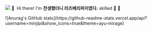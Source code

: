<p><a href="https://blog.naver.com/ghdalswl77" target="_blank"><img src="https://img.shields.io/badge/Blog-DD0B78?style=flat-square&logo=GitHub%20Sponsors&logoColor=white"/></a>
👋&nbsp; Hi there! I'm <b>전생했더니 라즈베리파이였다.</b> skilled 🚀 💖</p>
![Anurag's GitHub stats](https://github-readme-stats.vercel.app/api?username=minjipi&show_icons=true&theme=ayu-mirage)
